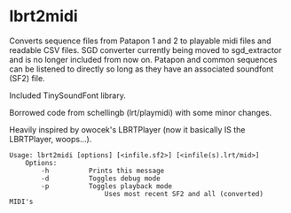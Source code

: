 # lbrt2midi
Converts sequence files from Patapon 1 and 2 to playable midi files and readable CSV files.
SGD converter currently being moved to sgd_extractor and is no longer included from now on.
Patapon and common sequences can be listened to directly so long as they have an associated soundfont (SF2) file.

Included TinySoundFont library.

Borrowed code from schellingb (lrt/playmidi) with some minor changes.

Heavily inspired by owocek's LBRTPlayer (now it basically IS the LBRTPlayer, woops...).


    Usage: lbrt2midi [options] [<infile.sf2>] [<infile(s).lrt/mid>]
        Options:
            -h          Prints this message
            -d          Toggles debug mode
            -p          Toggles playback mode
                            Uses most recent SF2 and all (converted) MIDI's
